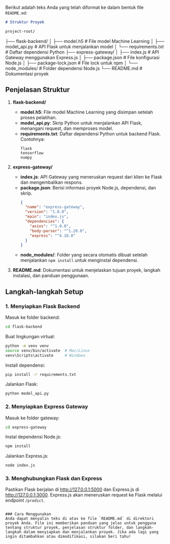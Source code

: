 Berikut adalah teks Anda yang telah diformat ke dalam bentuk file `README.md`:

```markdown
# Struktur Proyek

project-root/
```
├── flask-backend/
│   ├── model.h5                     # File model Machine Learning
│   ├── model_api.py                 # API Flask untuk menjalankan model
│   └── requirements.txt             # Daftar dependensi Python
├── express-gateway/
│   ├── index.js                     # API Gateway menggunakan Express.js
│   ├── package.json                 # File konfigurasi Node.js
│   ├── package-lock.json            # File lock untuk npm
│   └── node_modules/                # Folder dependensi Node.js
└── README.md                        # Dokumentasi proyek

## Penjelasan Struktur

1. **flask-backend/**
   - **model.h5**: File model Machine Learning yang disimpan setelah proses pelatihan.
   - **model_api.py**: Skrip Python untuk menjalankan API Flask, menangani request, dan memproses model.
   - **requirements.txt**: Daftar dependensi Python untuk backend Flask. Contohnya:
     ```plaintext
     flask
     tensorflow
     numpy
     ```

2. **express-gateway/**
   - **index.js**: API Gateway yang meneruskan request dari klien ke Flask dan mengembalikan respons.
   - **package.json**: Berisi informasi proyek Node.js, dependensi, dan skrip.
     ```json
     {
       "name": "express-gateway",
       "version": "1.0.0",
       "main": "index.js",
       "dependencies": {
         "axios": "^1.0.0",
         "body-parser": "^1.20.0",
         "express": "^4.18.0"
       }
     }
     ```
   - **node_modules/**: Folder yang secara otomatis dibuat setelah menjalankan `npm install` untuk menginstal dependensi.

3. **README.md**: Dokumentasi untuk menjelaskan tujuan proyek, langkah instalasi, dan panduan penggunaan.

## Langkah-langkah Setup

### 1. Menyiapkan Flask Backend

Masuk ke folder backend:
```bash
cd flask-backend
```

Buat lingkungan virtual:
```bash
python -m venv venv
source venv/bin/activate  # Mac/Linux
venv\Scripts\activate     # Windows
```

Install dependensi:
```bash
pip install -r requirements.txt
```

Jalankan Flask:
```bash
python model_api.py
```

### 2. Menyiapkan Express Gateway

Masuk ke folder gateway:
```bash
cd express-gateway
```

Instal dependensi Node.js:
```bash
npm install
```

Jalankan Express.js:
```bash
node index.js
```

### 3. Menghubungkan Flask dan Express

Pastikan Flask berjalan di http://127.0.0.1:5000 dan Express.js di http://127.0.0.1:3000. Express.js akan meneruskan request ke Flask melalui endpoint `/predict`.
```

### Cara Menggunakan
Anda dapat menyalin teks di atas ke file `README.md` di direktori proyek Anda. File ini memberikan panduan yang jelas untuk pengguna tentang struktur proyek, penjelasan struktur folder, dan langkah-langkah dalam menyiapkan dan menjalankan proyek. Jika ada lagi yang ingin ditambahkan atau dimodifikasi, silakan beri tahu!
